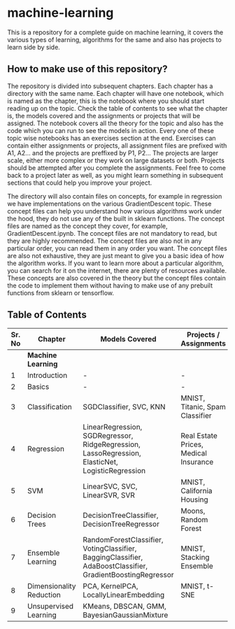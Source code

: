 # machine-learning

This is a repository for a complete guide on machine learning, it covers the various types of learning, algorithms for the same and also has projects to learn side by side.

## How to make use of this repository?

The repository is divided into subsequent chapters. Each chapter has a directory with the same name. Each chapter will have one notebook, which is named as the chapter, this is the notebook where you should start reading up on the topic. Check the table of contents to see what the chapter is, the models covered and the assignments or projects that will be assigned. The notebook covers all the theory for the topic and also has the code which you can run to see the models in action. Every one of these topic wise notebooks has an exercises section at the end. Exercises can contain either assignments or projects, all assignment files are prefixed with A1, A2... and the projects are preffixed by P1, P2... The projects are larger scale, either more complex or they work on large datasets or both. Projects should be attempted after you complete the assignments. Feel free to come back to a project later as well, as you might learn something in subsequent sections that could help you improve your project. 

The directory will also contain files on concepts, for example in regression we have implementations on the various GradientDescent topic. These concept files can help you understand how various algorithms work under the hood, they do not use any of the built in sklearn functions. The concept files are named as the concept they cover, for example, GradientDescent.ipynb. The concept files are not mandatory to read, but they are highly recommended. The concept files are also not in any particular order, you can read them in any order you want. The concept files are also not exhaustive, they are just meant to give you a basic idea of how the algorithm works. If you want to learn more about a particular algorithm, you can search for it on the internet, there are plenty of resources available. These concepts are also covered in the theory but the concept files contain the code to implement them without having to make use of any prebuilt functions from sklearn or tensorflow.

## Table of Contents

| Sr. No | Chapter | Models Covered | Projects / Assignments |
| --- | ----------- | ----------- | ----------- |
||  **Machine Learning** | | |
| 1 | Introduction | - | - |
| 2 | Basics | - | - |
| 3 | Classification | SGDClassifier, SVC, KNN | MNIST, Titanic, Spam Classifier |
| 4 | Regression | LinearRegression, SGDRegressor, RidgeRegression, LassoRegression, ElasticNet, LogisticRegression | Real Estate Prices, Medical Insurance |
| 5 | SVM | LinearSVC, SVC, LinearSVR, SVR | MNIST, California Housing |
| 6 | Decision Trees | DecisionTreeClassifier, DecisionTreeRegressor | Moons, Random Forest |
| 7 | Ensemble Learning | RandomForestClassifier, VotingClassifier, BaggingClassifier, AdaBoostClassifier, GradientBoostingRegressor| MNIST, Stacking Ensemble |
| 8 | Dimensionality Reduction | PCA, KernelPCA, LocallyLinearEmbedding| MNIST, t-SNE |
| 9 | Unsupervised Learning | KMeans, DBSCAN, GMM, BayesianGaussianMixture | |